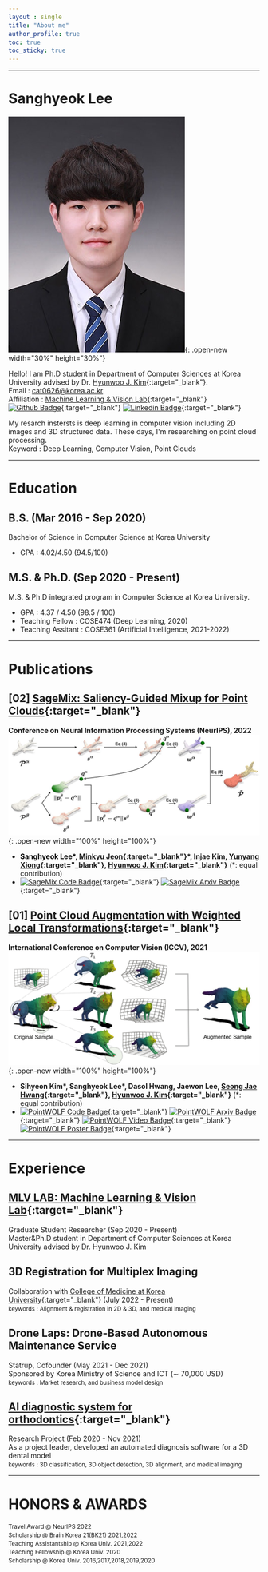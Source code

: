 ```yaml
---
layout : single
title: "About me"
author_profile: true
toc: true
toc_sticky: true
---
```


---
# Sanghyeok Lee
![photo](/assets/images/KakaoTalk_20220802_223215356.jpg){: .open-new width="30%" height="30%"}

Hello! I am Ph.D student in Department of Computer Sciences at Korea University advised by Dr. [Hyunwoo J. Kim](https://www.hyunwoojkim.com/){:target="_blank"}.  
Email : cat0626@korea.ac.kr  
Affiliation : [Machine Learning & Vision Lab](https://mlv.korea.ac.kr/){:target="_blank"}  
[![Github Badge](https://img.shields.io/badge/Github-000?style=flat&logo=github)](https://github.com/Lsanghyeok){:target="_blank"}
[![Linkedin Badge](https://img.shields.io/badge/Linkedin-0A66C2?style=flat&logo=LinkedIn)](https://www.linkedin.com/in/sanghyeok-%E2%80%8Dlee-7030a3217){:target="_blank"}  

My resarch instersts is deep learning in computer vision including 2D images and 3D structured data. These days, I'm researching on point cloud processing.  
Keyword : Deep Learning, Computer Vision, Point Clouds

---
# Education
## B.S. (Mar 2016 - Sep 2020)
Bachelor of Science in Computer Science at Korea University 
+ GPA : 4.02/4.50 (94.5/100)

## M.S. & Ph.D. (Sep 2020 - Present)
M.S. & Ph.D integrated program in Computer Science at Korea University.
+ GPA : 4.37 / 4.50 (98.5 / 100)
+ Teaching Fellow : COSE474 (Deep Learning, 2020)
+ Teaching Assitant : COSE361 (Artificial Intelligence, 2021-2022)

---
# Publications
## [02] [<U>SageMix: Saliency-Guided Mixup for Point Clouds</U>](https://openreview.net/forum?id=q-FRENiEP_d){:target="_blank"}
**Conference on Neural Information Processing Systems (NeurIPS), 2022**
![SageMix](/assets/images/SageMix.jpg){: .open-new width="100%" height="100%"}
+ **<span style="color:#000000">Sanghyeok Lee\*</span>, [Minkyu Jeon](https://minkyujeon.github.io/){:target="_blank"}\*, Injae Kim, [Yunyang Xiong](https://pages.cs.wisc.edu/~yunyang/){:target="_blank"}, [Hyunwoo J. Kim](https://www.hyunwoojkim.com/){:target="_blank"}** (*: equal contribution)
+ [![SageMix Code Badge](https://img.shields.io/badge/Code-000?style=flat&logo=github)](https://github.com/mlvlab/SageMix){:target="_blank"}
[![SageMix Arxiv Badge](https://img.shields.io/badge/Arxiv-B31B1B?style=flat&logo=arXiv)](https://arxiv.org/abs/2210.06944){:target="_blank"}

## [01] [<U>Point Cloud Augmentation with Weighted Local Transformations</U>](https://openaccess.thecvf.com/content/ICCV2021/html/Kim_Point_Cloud_Augmentation_With_Weighted_Local_Transformations_ICCV_2021_paper.html){:target="_blank"}  
**International Conference on Computer Vision (ICCV), 2021**
![PointWOLF](/assets/images/PointWOLF_main.png){: .open-new width="100%" height="100%"}
+ **Sihyeon Kim\*, Sanghyeok Lee\*, Dasol Hwang, Jaewon Lee, [Seong Jae Hwang](https://micv.yonsei.ac.kr/seongjae){:target="_blank"}, [Hyunwoo J. Kim](https://www.hyunwoojkim.com/){:target="_blank"}** (*: equal contribution)
+ [![PointWOLF Code Badge](https://img.shields.io/badge/Code-000?style=flat&logo=github)](https://github.com/mlvlab/PointWOLF){:target="_blank"}
[![PointWOLF Arxiv Badge](https://img.shields.io/badge/Arxiv-B31B1B?style=flat&logo=arXiv)](https://arxiv.org/abs/2110.05379){:target="_blank"}
[![PointWOLF Video Badge](https://img.shields.io/badge/Video-FF0000?style=flat&logo=YouTube)](https://www.youtube.com/watch?v=8XHzNz5MSiU){:target="_blank"}
[![PointWOLF Poster Badge](https://img.shields.io/badge/Poster-485A62?style=flat&logo=Code%20Review)](https://lsanghyeok.github.io/assets/images/PointWOLF.jpg){:target="_blank"}



---
# Experience
## [MLV LAB: Machine Learning & Vision Lab](https://mlv.korea.ac.kr/){:target="_blank"}  
Graduate Student Researcher (Sep 2020 - Present)   
Master&Ph.D student in Department of Computer Sciences at Korea University advised by Dr. Hyunwoo J. Kim  

## 3D Registration for Multiplex Imaging
Collaboration with [College of Medicine at Korea University](https://medicine.korea.ac.kr/web/www/-28?p_p_id=ProfessorInfo_WAR_professorInfoportlet&p_p_lifecycle=0&p_p_state=normal&p_p_mode=view&p_p_col_id=column-1&p_p_col_pos=1&p_p_col_count=2&_ProfessorInfo_WAR_professorInfoportlet_curPage=8&_ProfessorInfo_WAR_professorInfoportlet_action=view_message&_ProfessorInfo_WAR_professorInfoportlet_infoId=02710){:target="_blank"} (July 2022 - Present)  
<small>keywords : Alignment & registration in 2D & 3D, and medical imaging</small>

## Drone Laps: Drone-Based Autonomous Maintenance Service
Statrup, Cofounder (May 2021 - Dec 2021)  
Sponsored by Korea Ministry of Science and ICT (∼ 70,000 USD)  
<small>keywords : Market research, and business model design</small>
  
## [AI diagnostic system for orthodontics](https://mylign.co.kr/){:target="_blank"}
Research Project (Feb 2020 - Nov 2021)  
As a project leader, developed an automated diagnosis software for a 3D dental model  
<small>keywords : 3D classification, 3D object detection, 3D alignment, and medical imaging</small>

---
# HONORS & AWARDS
<small>Travel Award @ NeurIPS 2022  
Scholarship @ Brain Korea 21(BK21) 2021,2022  
Teaching Assistantship @ Korea Univ. 2021,2022  
Teaching Fellowship @ Korea Univ. 2020  
Scholarship @ Korea Univ. 2016,2017,2018,2019,2020</small>

